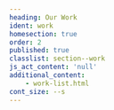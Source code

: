 ```yaml
---
heading: Our Work
ident: work
homesection: true
order: 2
published: true
classlist: section--work
js_act_content: 'null'
additional_content:
    - work-list.html
cont_size: --s
---
```

